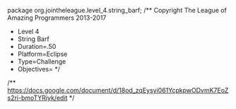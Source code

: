 package org.jointheleague.level_4.string_barf;
/** Copyright The League of Amazing Programmers 2013-2017
 *    Level 4
 *    String Barf
 *    Duration=.50
 *    Platform=Eclipse
 *    Type=Challenge
 *    Objectives=
*/

/**
https://docs.google.com/document/d/18od_zqEysyi061YcpkpwODvmK7EoZs2ri-bmoTYRiyk/edit
*/